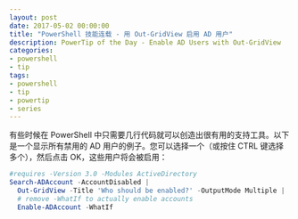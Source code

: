 ```yaml
---
layout: post
date: 2017-05-02 00:00:00
title: "PowerShell 技能连载 - 用 Out-GridView 启用 AD 用户"
description: PowerTip of the Day - Enable AD Users with Out-GridView
categories:
- powershell
- tip
tags:
- powershell
- tip
- powertip
- series
---
```

有些时候在 PowerShell 中只需要几行代码就可以创造出很有用的支持工具。以下是一个显示所有禁用的 AD 用户的例子。您可以选择一个（或按住 CTRL 键选择多个），然后点击 OK，这些用户将会被启用：

```powershell
#requires -Version 3.0 -Modules ActiveDirectory
Search-ADAccount -AccountDisabled |
  Out-GridView -Title 'Who should be enabled?' -OutputMode Multiple |
  # remove -WhatIf to actually enable accounts
  Enable-ADAccount -WhatIf
```

<!--本文国际来源：[Enable AD Users with Out-GridView](http://community.idera.com/powershell/powertips/b/tips/posts/enable-ad-users-with-out-gridview)-->
